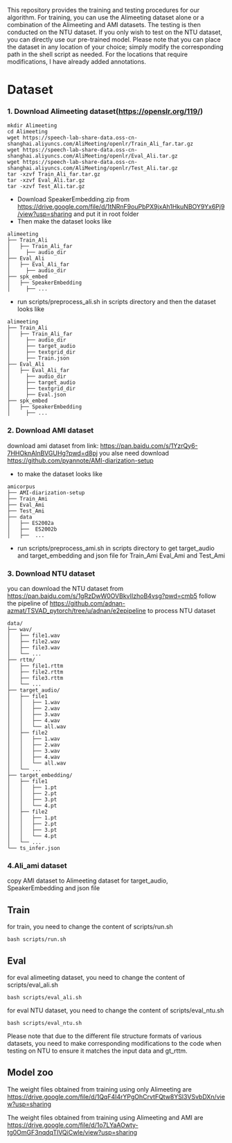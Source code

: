 This repository provides the training and testing procedures for our algorithm. For training, you can use the Alimeeting dataset alone or a combination of the Alimeeting and AMI datasets. The testing is then conducted on the NTU dataset. If you only wish to test on the NTU dataset, you can directly use our pre-trained model. Please note that you can place the dataset in any location of your choice; simply modify the corresponding path in the shell script as needed. For the locations that require modifications, I have already added annotations.
# Dataset
### 1.  Download Alimeeting dataset(https://openslr.org/119/)
```
mkdir Alimeeting
cd Alimeeting
wget https://speech-lab-share-data.oss-cn-shanghai.aliyuncs.com/AliMeeting/openlr/Train_Ali_far.tar.gz
wget https://speech-lab-share-data.oss-cn-shanghai.aliyuncs.com/AliMeeting/openlr/Eval_Ali.tar.gz
wget https://speech-lab-share-data.oss-cn-shanghai.aliyuncs.com/AliMeeting/openlr/Test_Ali.tar.gz
tar -xzvf Train_Ali_far.tar.gz
tar -xzvf Eval_Ali.tar.gz
tar -xzvf Test_Ali.tar.gz
```
- Download SpeakerEmbedding.zip from https://drive.google.com/file/d/1tNRnF9ouPbPX9jxAh1HkuNBOY9Yx6Pj9/view?usp=sharing and put it in root folder
- Then make the dataset looks like 
 ```
alimeeting
├── Train_Ali
│   ├── Train_Ali_far 
│     ├── audio_dir
├── Eval_Ali
│   ├── Eval_Ali_far 
│     ├── audio_dir
├── spk_embed
│   ├── SpeakerEmbedding 
│     ├── ...
```

- run scripts/preprocess_ali.sh in scripts directory and then the dataset looks like
```
alimeeting 
├── Train_Ali
│   ├── Train_Ali_far 
│     ├── audio_dir
│     ├── target_audio
│     ├── textgrid_dir
│     ├── Train.json
├── Eval_Ali
│   ├── Eval_Ali_far 
│     ├── audio_dir
│     ├── target_audio
│     ├── textgrid_dir
│     ├── Eval.json
├── spk_embed
│   ├── SpeakerEmbedding 
│     ├── ...
```



### 2. Download AMI dataset
download ami dataset from
link: https://pan.baidu.com/s/1YzrQy6-7HHOknAlnBVGUHg?pwd=d8pj
you alse need download https://github.com/pyannote/AMI-diarization-setup
- to make the  dataset looks like 
```
amicorpus
├── AMI-diarization-setup
├── Train_Ami
├── Eval_Ami
├── Test_Ami
├── data
│   ├── ES2002a
│   ├──  ES2002b
│   ├──  ...
```
- run scripts/preprocess_ami.sh in scripts directory to get target_audio and target_embedding and json file for Train_Ami Eval_Ami and Test_Ami

### 3. Download NTU dataset
you can download the NTU dataset from https://pan.baidu.com/s/1gRzDwW0OVBkvIIzhoB4vsg?pwd=cmb5
follow the pipeline of https://github.com/adnan-azmat/TSVAD_pytorch/tree/u/adnan/e2epipeline to process NTU dataset
```
data/
├── wav/
│   ├── file1.wav
│   ├── file2.wav
│   ├── file3.wav
│   └── ...
├── rttm/
│   ├── file1.rttm
│   ├── file2.rttm
│   ├── file3.rttm
│   └── ...
├── target_audio/
│   ├── file1
│   │   ├── 1.wav
│   │   ├── 2.wav
│   │   ├── 3.wav
│   │   ├── 4.wav
│   │   └── all.wav
│   ├── file2
│   │   ├── 1.wav
│   │   ├── 2.wav
│   │   ├── 3.wav
│   │   ├── 4.wav
│   │   └── all.wav
│   └── ...
├── target_embedding/
│   ├── file1
│   │   ├── 1.pt
│   │   ├── 2.pt
│   │   ├── 3.pt
│   │   └── 4.pt
│   ├── file2
│   │   ├── 1.pt
│   │   ├── 2.pt
│   │   ├── 3.pt
│   │   └── 4.pt
│   └── ...
└── ts_infer.json
```

### 4.Ali_ami dataset
copy AMI dataset to Alimeeting dataset for target_audio, SpeakerEmbedding and json file

## Train
for train, you need to change the content of scripts/run.sh
```
bash scripts/run.sh
```
## Eval
for eval alimeeting dataset, you need to change the content of scripts/eval_ali.sh
```
bash scripts/eval_ali.sh
```
for eval NTU dataset, you need to change the content of scripts/eval_ntu.sh
```
bash scripts/eval_ntu.sh
```


Please note that due to the different file structure formats of various datasets, you need to make corresponding modifications to the code when testing on NTU to ensure it matches the input data and gt_rttm.

## Model zoo
The weight files obtained from training using only Alimeeting are https://drive.google.com/file/d/1QqF4I4rYPgOhCrvtFQtw8YSl3VSvbDXn/view?usp=sharing

The weight files obtained from training using  Alimeeting and AMI are https://drive.google.com/file/d/1o7LYaAOwty-tg0OmGF3nqdqTlVQiCwle/view?usp=sharing
